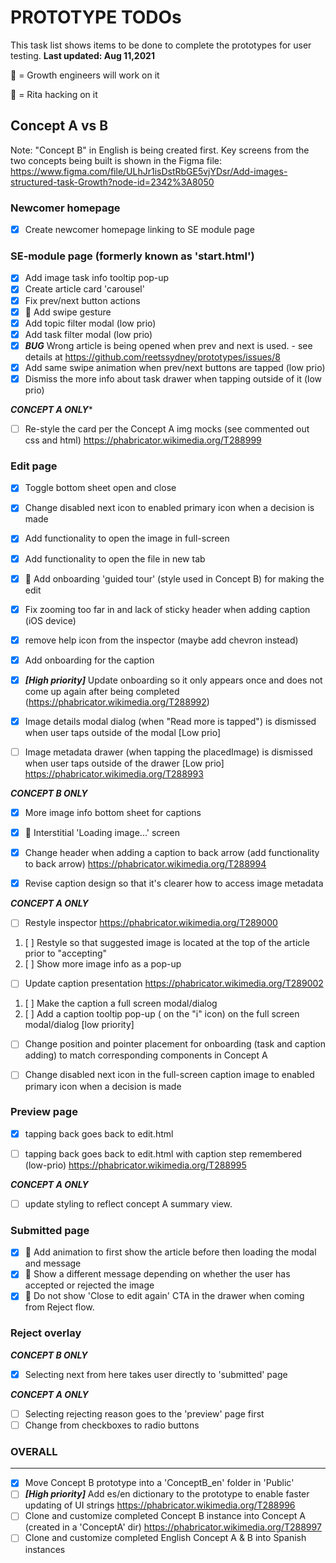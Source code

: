 PROTOTYPE TODOs
===============
This task list shows items to be done to complete the prototypes for user testing.
**Last updated: Aug 11,2021**

👷 = Growth engineers will work on it

🔧 = Rita hacking on it

**Concept A vs B**
------------------
Note: "Concept B" in English is being created first.
Key screens from the two concepts being built is shown in the Figma file:
https://www.figma.com/file/ULhJr1isDstRbGE5vjYDsr/Add-images-structured-task-Growth?node-id=2342%3A8050

### **Newcomer homepage**

- [x] Create newcomer homepage linking to SE module page


### **SE-module page (formerly known as 'start.html')**

- [x] Add image task info tooltip pop-up
- [x] Create article card 'carousel'
- [x] Fix prev/next button actions
- [x] 👷 Add swipe gesture
- [x] Add topic filter modal (low prio)
- [x] Add task filter modal (low prio)
- [x] ***BUG*** Wrong article is being opened when prev and next is used. - see details at https://github.com/reetssydney/prototypes/issues/8
- [x] Add same swipe animation when prev/next buttons are tapped (low prio)
- [x] Dismiss the more info about task drawer when tapping outside of it (low prio)

***CONCEPT A ONLY****
- [ ] Re-style the card per the Concept A img mocks (see commented out css and html) https://phabricator.wikimedia.org/T288999

### **Edit page**

- [x] Toggle bottom sheet open and close
- [x] Change disabled next icon to enabled primary icon when a decision is made
- [x] Add functionality to open the image in full-screen
- [x] Add functionality to open the file in new tab
- [x] 👷 Add onboarding 'guided tour' (style used in Concept B) for making the edit
- [x] Fix zooming too far in and lack of sticky header when adding caption (iOS device)
- [x] remove help icon from the inspector (maybe add chevron instead)
- [x] Add onboarding for the caption
- [x] ***[High priority]*** Update onboarding so it only appears once and does not come up again after being completed (https://phabricator.wikimedia.org/T288992)
- [x] Image details modal dialog (when "Read more is tapped") is dismissed when user taps outside of the modal [Low prio]
- [ ] Image metadata drawer (when tapping the placedImage) is dismissed when user taps outside of the drawer [Low prio] https://phabricator.wikimedia.org/T288993


***CONCEPT B ONLY***

- [x] More image info bottom sheet for captions
- [x] 👷 Interstitial 'Loading image...' screen
- [x] Change header when adding a caption to back arrow (add functionality to back arrow) https://phabricator.wikimedia.org/T288994
- [x] Revise caption design so that it's clearer how to access image metadata


***CONCEPT A ONLY***

- [ ] Restyle inspector https://phabricator.wikimedia.org/T289000
 1. [ ] Restyle so that suggested image is located at the top of the article prior to "accepting"
 2. [ ] Show more image info as a pop-up
- [ ] Update caption presentation https://phabricator.wikimedia.org/T289002
 1. [ ] Make the caption a full screen modal/dialog
 2. [ ] Add a caption tooltip pop-up ( on the "i" icon) on the full screen modal/dialog [low priority]
- [ ] Change position and pointer placement for onboarding (task and caption adding) to match corresponding components in Concept A
- [ ] Change disabled next icon in the full-screen caption image to enabled primary icon when a decision is made


### **Preview page**
- [x] tapping back goes back to edit.html
- [ ] tapping back goes back to edit.html with caption step remembered (low-prio) https://phabricator.wikimedia.org/T288995


***CONCEPT A ONLY***

- [ ] update styling to reflect concept A summary view.

### **Submitted page**

- [x] 👷 Add animation to first show the article before then loading the modal and message
- [x] 👷 Show a different message depending on whether the user has accepted or rejected the image
- [x] 👷 Do not show 'Close to edit again' CTA in the drawer when coming from Reject flow.

### **Reject overlay**

***CONCEPT B ONLY***

- [x] Selecting next from here takes user directly to 'submitted' page

***CONCEPT A ONLY***

- [ ] Selecting rejecting reason goes to the 'preview' page first
- [ ] Change from checkboxes to radio buttons

### **OVERALL**
---------------
- [x] Move Concept B prototype into a 'ConceptB_en' folder in 'Public'
- [ ] ***[High priority]*** Add es/en dictionary to the prototype to enable faster updating of UI strings https://phabricator.wikimedia.org/T288996
- [ ] Clone and customize completed Concept B instance into Concept A (created in a 'ConceptA' dir) https://phabricator.wikimedia.org/T288997
- [ ] Clone and customize completed English Concept A & B into Spanish instances
